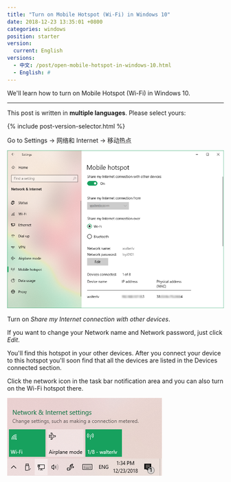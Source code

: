 ```yaml
---
title: "Turn on Mobile Hotspot (Wi-Fi) in Windows 10"
date: 2018-12-23 13:35:01 +0800
categories: windows
position: starter
version:
  current: English
versions:
  - 中文: /post/open-mobile-hotspot-in-windows-10.html
  - English: #
---
```


We'll learn how to turn on Mobile Hotspot (Wi-Fi) in Windows 10.

---

This post is written in **multiple languages**. Please select yours:

{% include post-version-selector.html %}

Go to Settings -> 网络和 Internet -> 移动热点

![Turn on Wi-Fi](/static/posts/2018-12-23-13-12-37.png)

Turn on *Share my Internet connection with other devices*.

If you want to change your Network name and Network password, just click *Edit*.

You'll find this hotspot in your other devices. After you connect your device to this hotspot you'll soon find that all the devices are listed in the Devices connected section.

Click the network icon in the task bar notification area and you can also turn on the Wi-Fi hotspot there.

![The Network Icon](/static/posts/2018-12-23-13-34-09.png)
